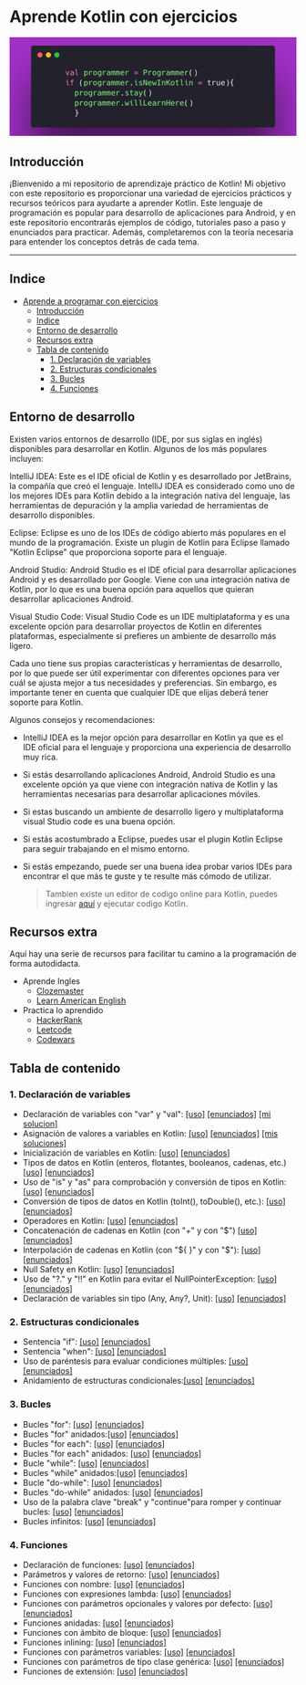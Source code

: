 # Aprende Kotlin con ejercicios

![banner](/bannerr.png)

## Introducción

¡Bienvenido a mi repositorio de aprendizaje práctico de Kotlin! Mi objetivo con este repositorio es proporcionar una variedad de ejercicios prácticos y recursos teóricos para ayudarte a aprender Kotlin. Este lenguaje de programación es popular para desarrollo de aplicaciones para Android, y en este repositorio encontrarás ejemplos de código, tutoriales paso a paso y enunciados para practicar. Además, completaremos con la teoría necesaria para entender los conceptos detrás de cada tema. 

  ----

## Indice

- [Aprende a programar con ejercicios](#aprende-a-programar-con-ejercicios)
  - [Introducción](#introducción)
  - [Indice](#indice)
  - [Entorno de desarrollo](#entorno-de-desarrollo)
  - [Recursos extra](#recursos-extra)
  - [Tabla de contenido](#tabla-de-contenido)
    - [1. Declaración de variables](#1-declaración-de-variables)
    - [2. Estructuras condicionales](#2-estructuras-condicionales)
    - [3. Bucles](#3-bucles)
    - [4. Funciones](#4-funciones)

## Entorno de desarrollo

Existen varios entornos de desarrollo (IDE, por sus siglas en inglés) disponibles para desarrollar en Kotlin. Algunos de los más populares incluyen:

IntelliJ IDEA: Este es el IDE oficial de Kotlin y es desarrollado por JetBrains, la compañía que creó el lenguaje. IntelliJ IDEA es considerado como uno de los mejores IDEs para Kotlin debido a la integración nativa del lenguaje, las herramientas de depuración y la amplia variedad de herramientas de desarrollo disponibles.

Eclipse: Eclipse es uno de los IDEs de código abierto más populares en el mundo de la programación. Existe un plugin de Kotlin para Eclipse llamado "Kotlin Eclipse" que proporciona soporte para el lenguaje.

Android Studio: Android Studio es el IDE oficial para desarrollar aplicaciones Android y es desarrollado por Google. Viene con una integración nativa de Kotlin, por lo que es una buena opción para aquellos que quieran desarrollar aplicaciones Android.

Visual Studio Code: Visual Studio Code es un IDE multiplataforma y es una excelente opción para desarrollar proyectos de Kotlin en diferentes plataformas, especialmente si prefieres un ambiente de desarrollo más ligero.

Cada uno tiene sus propias características y herramientas de desarrollo, por lo que puede ser útil experimentar con diferentes opciones para ver cuál se ajusta mejor a tus necesidades y preferencias. Sin embargo, es importante tener en cuenta que cualquier IDE que elijas deberá tener soporte para Kotlin.

Algunos consejos y recomendaciones:

  * IntelliJ IDEA es la mejor opción para desarrollar en Kotlin ya que es el IDE oficial para el lenguaje y proporciona una experiencia de desarrollo muy rica.

  * Si estás desarrollando aplicaciones Android, Android Studio es una excelente opción ya que viene con integración nativa de Kotlin y las herramientas necesarias para desarrollar aplicaciones móviles.

  * Si estas buscando un ambiente de desarrollo ligero y multiplataforma visual Studio code es una buena opción.

  * Si estás acostumbrado a Eclipse, puedes usar el plugin Kotlin Eclipse para seguir trabajando en el mismo entorno.

  * Si estás empezando, puede ser una buena idea probar varios IDEs para encontrar el que más te guste y te resulte más cómodo de utilizar.

    > Tambien existe un editor de codigo online para Kotlin, puedes ingresar 
    [aquí](https://play.kotlinlang.org/) y ejecutar codigo Kotlin.

## Recursos extra

Aquí hay una serie de recursos para facilitar tu camino a la programación de forma autodidacta.

* Aprende Ingles
  * [Clozemaster](https://www.clozemaster.com/)
  * [Learn American English](https://www.learnamericanenglishonline.com/)
* Practica lo aprendido
  * [HackerRank](https://hackerrank.com/)
  * [Leetcode](https://leetcode.com/)
  * [Codewars](https://www.codewars.com/)

## Tabla de contenido

### 1. Declaración de variables


* Declaración de variables con "var" y "val":  [[uso]](/1.%20declaracion%20de%20variables/variables%20var%20y%20val.md) 
[[enunciados]](/1.%20declaracion%20de%20variables/enunciados/declaracion%20de%20variables.md) [[mi solucion]](/soluciones/1.%20declaracion%20de%20variables/declaracion%20de%20variables.md)
* Asignación de valores a variables en Kotlin: [[uso]](/1.%20declaracion%20de%20variables/asignacion%20de%20variables.md) [[enunciados]](/1.%20declaracion%20de%20variables/enunciados/asignacion%20de%20variables.md) [[mis soluciones]](/soluciones/1.%20declaracion%20de%20variables/asignacion%20de%20variables.md)
* Inicialización de variables en Kotlin: [[uso]](/1.%20declaracion%20de%20variables/inicializacion%20de%20variables.md) [[enunciados]](/1.%20declaracion%20de%20variables/enunciados/inicializacion%20de%20variables.md)
* Tipos de datos en Kotlin (enteros, flotantes, booleanos, cadenas, etc.)[[uso]](/1.%20declaracion%20de%20variables/tipos%20de%20datos.md) [[enunciados]](/1.%20declaracion%20de%20variables/enunciados/tipos%20de%20datos.md)
* Uso de "is" y "as" para comprobación y conversión de tipos en Kotlin: [[uso]](/1.%20declaracion%20de%20variables/uso%20de%20is%20y%20as.md) [[enunciados]](/1.%20declaracion%20de%20variables/enunciados/uso%20de%20is%20y%20as.md)
* Conversión de tipos de datos en Kotlin (toInt(), toDouble(), etc.): [[uso]](/1.%20declaracion%20de%20variables/conversion%20de%20tipos%20de%20datos.md) [[enunciados]](/1.%20declaracion%20de%20variables/enunciados/conversion%20de%20tipos%20de%20datos.md)
* Operadores en Kotlin: [[uso]](/1.%20declaracion%20de%20variables/operadores.md) [[enunciados]](/1.%20declaracion%20de%20variables/enunciados/operadores.md)
* Concatenación de cadenas en Kotlin (con "+" y con "$") [[uso]](/1.%20declaracion%20de%20variables/concatenacion%20de%20cadenas.md) [[enunciados]](/1.%20declaracion%20de%20variables/enunciados/concatenacion%20de%20cadenas.md)
* Interpolación de cadenas en Kotlin (con "\${ }" y con "$"): [[uso]](/1.%20declaracion%20de%20variables/interpolacion%20de%20cadenas.md) [[enunciados]](/1.%20declaracion%20de%20variables/enunciados/interpolacion%20de%20cadenas.md)
* Null Safety en Kotlin: [[uso]](/1.%20declaracion%20de%20variables/null%20safety.md) [[enunciados]](/1.%20declaracion%20de%20variables/enunciados/null%20safety.md)
* Uso de "?." y "!!" en Kotlin para evitar el NullPointerException: [[uso]](/1.%20declaracion%20de%20variables/evitar%20el%20NullPointerException.md) [[enunciados]](/1.%20declaracion%20de%20variables/enunciados/evitar%20el%20NullPointerException.md)
* Declaración de  variables sin tipo (Any, Any?, Unit): [[uso]](/1.%20declaracion%20de%20variables/declaracion%20de%20variables%20sin%20tipo.md) [[enunciados]](/1.%20declaracion%20de%20variables/enunciados/declaracion%20de%20variables%20sin%20tipo.md)

### 2. Estructuras condicionales

* Sentencia "if": [[uso]](/2.%20estructuras%20condicionales/sentencia%20if.md) [[enunciados]](/2.%20estructuras%20condicionales/enunciados/sentencia%20if.md)
* Sentencia "when": [[uso]](/2.%20estructuras%20condicionales/sentencia%20when.md) [[enunciados]](/2.%20estructuras%20condicionales/enunciados/sentencia%20when.md)
* Uso de paréntesis para evaluar condiciones múltiples: [[uso]](/2.%20estructuras%20condicionales/evaluar%20condiciones%20m%C3%BAltiples.md) [[enunciados]](/2.%20estructuras%20condicionales/enunciados/evaluar%20condiciones%20multiples.md)
* Anidamiento de estructuras condicionales:[[uso]](/2.%20estructuras%20condicionales/anidamiento%20de%20estructuras%20condicionales.md) [[enunciados]](/2.%20estructuras%20condicionales/enunciados/anidamiento%20de%20estructuras%20condicionales.md)

### 3. Bucles

* Bucles "for": [[uso]](/3.%20bucles/for.md) [[enunciados]](/3.%20bucles/enunciados/for.md)
* Bucles "for" anidados:[[uso]](/3.%20bucles/for-anidados.md) [[enunciados]](/3.%20bucles/enunciados/for-anidados.md)
* Bucles "for each": [[uso]](/3.%20bucles/for%20each.md) [[enunciados]](/3.%20bucles/enunciados/for%20each.md)
* Bucles "for each" anidados: [[uso]](/3.%20bucles/for-each-anidados.md) [[enunciados]](/3.%20bucles/enunciados/for-each-anidados.md)
* Bucle "while": [[uso]](/3.%20bucles/while.md) [[enunciados]](/3.%20bucles/enunciados/while.md)
* Bucles "while" anidados:[[uso]](/3.%20bucles/while-anidados.md) [[enunciados]](/3.%20bucles/enunciados/while-anidados.md)
* Bucle "do-while": [[uso]](/3.%20bucles/do-while.md) [[enunciados]](/3.%20bucles/enunciados/do-while.md)
* Bucles "do-while" anidados: [[uso]](/3.%20bucles/do-while-anidados.md) [[enunciados]](/3.%20bucles/enunciados/do-while-anidados.md)
* Uso de la palabra clave "break" y "continue"para romper y continuar bucles: [[uso]](/3.%20bucles/break-y-continue.md) [[enunciados]](/3.%20bucles/enunciados/break-y-continue.md)
* Bucles infinitos: [[uso]](/3.%20bucles/infinitos.md) [[enunciados]](/3.%20bucles/enunciados/infinitos.md)


### 4. Funciones

* Declaración de funciones: [[uso]](/4.%20funciones/declaracion%20de%20funciones.md) [[enunciados]](/4.%20funciones/enunciados/declaracion%20de%20funciones.md)
* Parámetros y valores de retorno: [[uso]](/4.%20funciones/parametros%20y%20valores%20de%20retorno.md) [[enunciados]](/4.%20funciones/enunciados/parametros%20y%20valores%20de%20retorno.md)
* Funciones con nombre: [[uso]](/4.%20funciones/con%20nombre.md) [[enunciados]](/4.%20funciones/enunciados/con%20nombre.md)
* Funciones con expresiones lambda: [[uso]](/4.%20funciones/con%20expresiones%20lambda.md) [[enunciados]](/4.%20funciones/enunciados/con%20expresiones%20lambda.md)
* Funciones con parámetros opcionales y valores por defecto: [[uso]](/4.%20funciones/parametros%20opcionales%20y%20valores%20por%20defecto.md) [[enunciados]](/4.%20funciones/enunciados/parametros%20opcionales%20y%20valores%20por%20defecto.md)
* Funciones anidadas: [[uso]](/4.%20funciones/anidadas.md) [[enunciados]](/4.%20funciones/enunciados/anidadas.md)
* Funciones con ámbito de bloque: [[uso]](/4.%20funciones/con%20ambito%20de%20bloque.md) [[enunciados]](/4.%20funciones/con%20ambito%20de%20bloque.md)
* Funciones inlining: [[uso]](/4.%20funciones/inlining.md) [[enunciados]](/4.%20funciones/enunciados/inlining.md)
* Funciones con parámetros variables: [[uso]](/4.%20funciones/parametros%20variables.md) [[enunciados]](/4.%20funciones/enunciados/parametros%20variables.md)
* Funciones con parámetros de tipo clase genérica: [[uso]](/4.%20funciones/parametros%20de%20tipo%20clase%20generica.md) [[enunciados]](/4.%20funciones/enunciados/parametros%20de%20tipo%20clase%20generica.md)
* Funciones de extensión: [[uso]](/4.%20funciones/de%20extension.md) [[enunciados]](/4.%20funciones/enunciados/de%20extension.md)